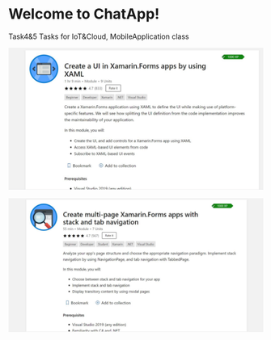 <!DOCTYPE html>
<html>
<body class="stackedit">
  <div class="stackedit__html"><h1 id="welcome-to-webapipeople">Welcome to ChatApp!</h1>
<p>Task4&5 Tasks for IoT&amp;Cloud, MobileApplication class</p>
    <p><img src="https://github.com/BeaverJulia/Task4and5/blob/master/Task4/Task4/task4.JPG?raw=true" alt="swagger"></p>
    <p><img src="https://github.com/BeaverJulia/Task4and5/blob/master/Task4/Task4/task5.JPG?raw=true" alt="swagger"></p>
</div>
</body>

</html>
